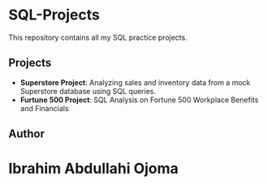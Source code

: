 # SQL-Projects
This repository contains all my SQL practice projects.
## Projects

- **Superstore Project**: Analyzing sales and inventory data from a mock Superstore database using SQL queries.
- **Furtune 500 Project**: SQL Analysis on Fortune 500 Workplace Benefits and Financials


## Author
# Ibrahim Abdullahi Ojoma
